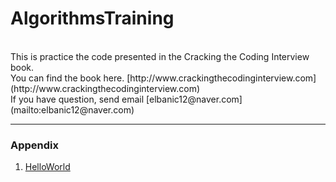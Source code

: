 # AlgorithmsTraining
<br>
This is practice the code presented in the Cracking the Coding Interview book.<br>
You can find the book here. [http://www.crackingthecodinginterview.com](http://www.crackingthecodinginterview.com)<br>
If you have question, send email [elbanic12@naver.com](mailto:elbanic12@naver.com)

---
### Appendix

1. [HelloWorld](https://github.com/elbanic/AlgorithmsTraining/blob/master/src/HelloWorld.java)